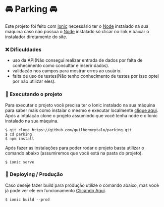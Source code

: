 # :oncoming_automobile: Parking :oncoming_automobile:

Este projeto foi feito com [Ionic](https://ionicframework.com/) necessário ter o [Node](https://nodejs.org/en/) instalado na sua máquina
caso não possua o [Node](https://nodejs.org/en/)
instalado só clicar no link e baixar o instalador
diretamente do site.

### :x: Dificuldades
- uso da API(Não consegui realizar entrada de dados por falta de conhecimento como consultar e inserir dados).
- validação nos campos para mostrar erros ao usuário.
- falta de uso de testes(Não tenho conhecimento de testes por isso optei por não utilizar eles).

### :scroll: Executando o projeto
Para executar o projeto você precisa ter o Ionic instalado na sua máquina para saber mais como 
instalar o mesmo e executar localmente [clique aqui](https://ionicframework.com/docs/intro/cli).
Após a intalação clone o projeto assumindo que você tenha node e o Ionic instalado na sua máquina.
```shell
$ git clone https://github.com/guilhermeytalo/parking.git
$ cd parking
$ npm install
```
Após fazer as instalações para poder rodar o projeto basta utilizar o comando abaixo (assumiremos que você está na pasta do projeto).

```shell
$ ionic serve
```

### :rocket: Deploying / Produção
Caso deseje fazer build para produção utilize o comando abaixo, mas você já
pode ver ele em funcionamento
[Clicando Aqui](https://parkingfuzo.netlify.app).

```shell
$ ionic build --prod
```

